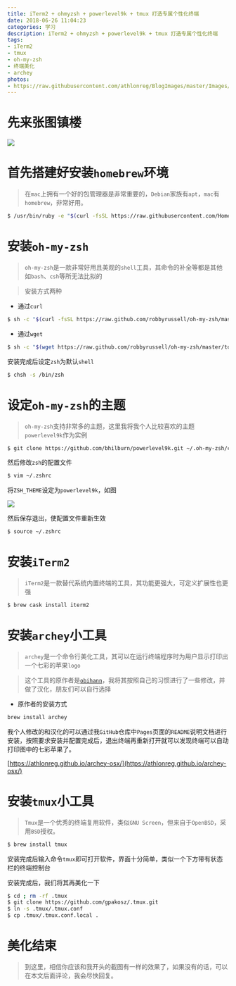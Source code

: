 ```yaml
---
title: iTerm2 + ohmyzsh + powerlevel9k + tmux 打造专属个性化终端
date: 2018-06-26 11:04:23
categories: 学习
description: iTerm2 + ohmyzsh + powerlevel9k + tmux 打造专属个性化终端
tags: 
- iTerm2
- tmux
- oh-my-zsh
- 终端美化
- archey
photos:
- https://raw.githubusercontent.com/athlonreg/BlogImages/master/Images/5c/d74f1affaf72faac5b2887dc78625d.jpg
---
```


# 先来张图镇楼
![](https://raw.githubusercontent.com/athlonreg/BlogImages/master/Images/5c/d74f1affaf72faac5b2887dc78625d.jpg)

# 首先搭建好安装`homebrew`环境

> 在`mac`上拥有一个好的包管理器是非常重要的，`Debian`家族有`apt`，`mac`有`homebrew`，非常好用。

```bash
$ /usr/bin/ruby -e "$(curl -fsSL https://raw.githubusercontent.com/Homebrew/install/master/install)"
```

# 安装`oh-my-zsh`

> `oh-my-zsh`是一款非常好用且美观的`shell`工具，其命令的补全等都是其他如`bash`、`csh`等所无法比拟的

> 安装方式两种

- 通过`curl`

```bash
$ sh -c "$(curl -fsSL https://raw.github.com/robbyrussell/oh-my-zsh/master/tools/install.sh)"
```

- 通过`wget`

```bash
$ sh -c "$(wget https://raw.github.com/robbyrussell/oh-my-zsh/master/tools/install.sh -O -)"
```

安装完成后设定`zsh`为默认`shell`

```bash
$ chsh -s /bin/zsh
```

# 设定`oh-my-zsh`的主题

> `oh-my-zsh`支持非常多的主题，这里我将我个人比较喜欢的主题`powerlevel9k`作为实例

```bash
$ git clone https://github.com/bhilburn/powerlevel9k.git ~/.oh-my-zsh/custom/themes/powerlevel9k
```

然后修改`zsh`的配置文件

```bash
$ vim ~/.zshrc 
```

将`ZSH_THEME`设定为`powerlevel9k`，如图

![](http://ovefvi4g3.bkt.clouddn.com/15299841414317.jpg)

然后保存退出，使配置文件重新生效

```bash
$ source ~/.zshrc
```

# 安装`iTerm2`

> `iTerm2`是一款替代系统内置终端的工具，其功能更强大，可定义扩展性也更强

```bash
$ brew cask install iterm2
```

# 安装`archey`小工具

> `archey`是一个命令行美化工具，其可以在运行终端程序时为用户显示打印出一个七彩的苹果`logo`

> 这个工具的原作者是[`obihann`](https://github.com/obihann)，我将其按照自己的习惯进行了一些修改，并做了汉化，朋友们可以自行选择

- 原作者的安装方式

```bash
brew install archey
```

我个人修改的和汉化的可以通过我`GitHub`仓库中`Pages`页面的`README`说明文档进行安装，按照要求安装并配置完成后，退出终端再重新打开就可以发现终端可以自动打印图中的七彩苹果了。

[https://athlonreg.github.io/archey-osx/](https://athlonreg.github.io/archey-osx/)

# 安装`tmux`小工具

> `Tmux`是一个优秀的终端复用软件，类似`GNU Screen`，但来自于`OpenBSD`，采用`BSD`授权。

```bash
$ brew install tmux
```

安装完成后输入命令`tmux`即可打开软件，界面十分简单，类似一个下方带有状态栏的终端控制台

安装完成后，我们将其再美化一下

```bash
$ cd ; rm -rf .tmux
$ git clone https://github.com/gpakosz/.tmux.git
$ ln -s .tmux/.tmux.conf
$ cp .tmux/.tmux.conf.local .
```

# 美化结束
> 到这里，相信你应该和我开头的截图有一样的效果了，如果没有的话，可以在本文后面评论，我会尽快回复。

